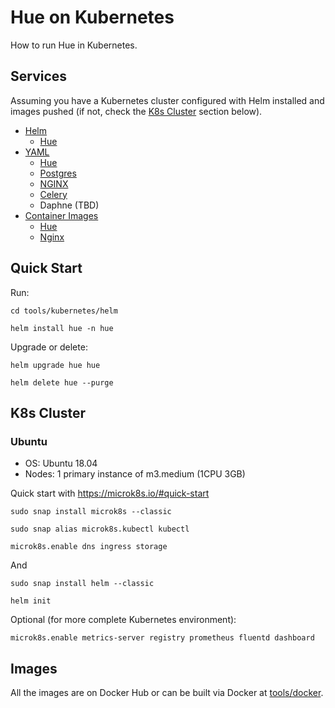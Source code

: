 # Hue on Kubernetes

How to run Hue in Kubernetes.


## Services

Assuming you have a Kubernetes cluster configured with Helm installed and images pushed (if not, check the [K8s Cluster](#k8s-cluster) section below).

* [Helm](helm)
   * [Hue](helm/hue)
* [YAML](yaml)
   * [Hue](yaml/hue)
   * [Postgres](yaml/postgres)
   * [NGINX](yaml/nginx)
   * [Celery](yaml/celery)
   * Daphne (TBD)
* [Container Images](/tools/docker)
   * [Hue](/tools/docker/hue)
   * [Nginx](/tools/docker/nginx)

## Quick Start

Run:

    cd tools/kubernetes/helm

    helm install hue -n hue

Upgrade or delete:

    helm upgrade hue hue

    helm delete hue --purge

## K8s Cluster

### Ubuntu

* OS: Ubuntu 18.04
* Nodes: 1 primary instance of m3.medium (1CPU 3GB)

Quick start with https://microk8s.io/#quick-start

```
sudo snap install microk8s --classic

sudo snap alias microk8s.kubectl kubectl

microk8s.enable dns ingress storage
```

And

```
sudo snap install helm --classic

helm init
```

Optional (for more complete Kubernetes environment):

```
microk8s.enable metrics-server registry prometheus fluentd dashboard
```

## Images

All the images are on Docker Hub or can be built via Docker at [tools/docker](/tools/docker).
